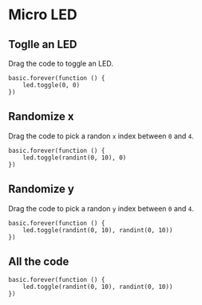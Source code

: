 # Micro LED

## Toglle an LED

 Drag the code to toggle an LED.

```blocks
basic.forever(function () {
    led.toggle(0, 0)
})
```

## Randomize x
Drag the code to pick a randon ``x`` index between ``0`` and ``4``.

```blocks
basic.forever(function () {
    led.toggle(randint(0, 10), 0)
})

```
## Randomize y
Drag the code to pick a randon ``y`` index between ``0`` and ``4``.

```blocks
basic.forever(function () {
    led.toggle(randint(0, 10), randint(0, 10))
})
```


## All the code
```blocks
basic.forever(function () {
    led.toggle(randint(0, 10), randint(0, 10))
})
```